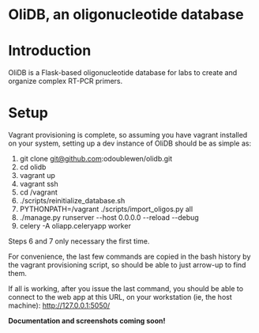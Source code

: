 # OliDB, an oligonucleotide database

Introduction
============

OliDB is a Flask-based oligonucleotide database for labs to create and organize complex RT-PCR primers.

Setup
=====

Vagrant provisioning is complete, so assuming you have vagrant installed on your system, setting up a dev instance of OliDB should be as simple as:

1. git clone git@github.com:odoublewen/olidb.git
2. cd olidb
3. vagrant up
4. vagrant ssh
5. cd /vagrant
6. ./scripts/reinitialize_database.sh
7. PYTHONPATH=/vagrant ./scripts/import_oligos.py all
8. ./manage.py runserver --host 0.0.0.0 --reload --debug
9. celery -A oliapp.celeryapp worker

Steps 6 and 7 only necessary the first time.

For convenience, the last few commands are copied in the bash history by the vagrant provisioning script, so should be able to just arrow-up to find them.

If all is working, after you issue the last command, you should be able to connect to the web app at this URL, on your workstation (ie, the host machine):  http://127.0.0.1:5050/

**Documentation and screenshots coming soon!**
